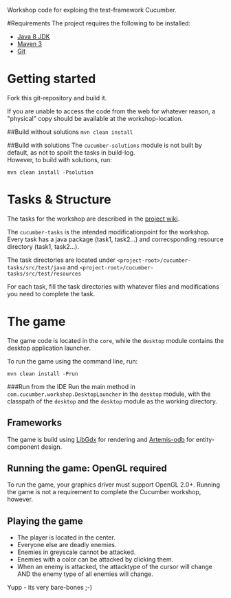 Workshop code for exploing the test-framework Cucumber.

#Requirements
The project requires the following to be installed:

* [Java 8 JDK](http://www.oracle.com/technetwork/java/javase/downloads/jdk8-downloads-2133151.html)
* [Maven 3](https://maven.apache.org/)
* [Git](https://git-scm.com/downloads)

# Getting started
Fork this git-repository and build it.

If you are unable to access the code from the web for whatever reason, a "physical" copy should be available at the workshop-location.

##Build without solutions
`mvn clean install`

##Build with solutions
The `cucumber-solutions` module is not built by default, as not to spoilt the tasks in build-log.   
However, to build with solutions, run:

`mvn clean install -Psolution`

# Tasks & Structure
The tasks for the workshop are described in the [project wiki](https://github.com/snorrees/cucumber-game/wiki/Cucumber-Workshop).

The `cucumber-tasks` is the intended modificationpoint for the workshop. Every task has a java package (task1, task2...) and correcsponding
 resource directory (task1, task2...). 

The task directories are located under `<project-root>/cucumber-tasks/src/test/java` and 
`<project-root>/cucumber-tasks/src/test/resources` 
 
For each task, fill the task directories with whatever files and modifications you need to complete the task.

# The game
The game code is located in the `core`, while the `desktop` module contains the desktop application launcher. 
  
To run the game using the command line, run:
  
`mvn clean install -Prun`

###Run from the IDE
Run the main method in `com.cucumber.workshop.DesktopLauncher` in the `desktop` module,
with the classpath of the `desktop` and the `desktop` module as the working directory.

## Frameworks
The game is build using [LibGdx](https://libgdx.badlogicgames.com/) for rendering and [Artemis-odb](https://github.com/junkdog/artemis-odb)
for entity-component design.

## Running the game: OpenGL required
To run the game, your graphics driver must support OpenGL 2.0+.
Running the game is not a requirement to complete the Cucumber workshop, however.

## Playing the game

* The player is located in the center.
* Everyone else are deadly enemies.
* Enemies in greyscale cannot be attacked.
* Enemies with a color can be attacked by clicking them.
* When an enemy is attacked, the attacktype of the cursor will change AND the enemy type of all enemies will change.

Yupp - its very bare-bones ;-)



